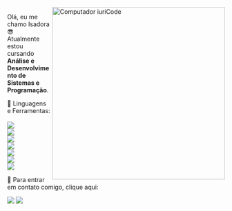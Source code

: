 <img src="https://raw.githubusercontent.com/MicaelliMedeiros/micaellimedeiros/master/image/computer-illustration.png" min-width="400px" max-width="400px" width="400px" align="right" alt="Computador iuriCode">

<p align="left"> 
  Olá, eu me chamo Isadora 😎
  <br>
  Atualmente estou cursando <strong>Análise e Desenvolvimento de Sistemas e Programação</strong>.<br>
  </p>

<p align="left">
  💼 Linguagens e Ferramentas:
 <br>
 <br>
 <img src="https://img.shields.io/badge/HTML5-E34F26?style=for-the-badge&logo=html5&logoColor=white">
 <br>
 <img src="https://img.shields.io/badge/CSS3-1572B6?style=for-the-badge&logo=css3&logoColor=white">
 <br>
 <img src="https://img.shields.io/badge/JavaScript-F7DF1E?style=for-the-badge&logo=javascript&logoColor=black">
  <br>
 <img src="https://img.shields.io/badge/Python-14354C?style=for-the-badge&logo=python&logoColor=white">
  <br>
 <img src="https://img.shields.io/badge/GitHub-100000?style=for-the-badge&logo=github&logoColor=white">
   <br>
 <img src="https://img.shields.io/badge/React-20232A?style=for-the-badge&logo=react&logoColor=61DAFB">
  <br>
 <img src="https://img.shields.io/badge/Node.js-43853D?style=for-the-badge&logo=node.js&logoColor=white">
</p>

<p align="left">
  💌 Para entrar em contato comigo, clique aqui:
</p>

<p align="left">
  <a href="mailto: isa.christofoli@gmail.com" target="_blank" alt="Gmail">
  <img src="https://img.shields.io/badge/-Gmail-FF0000?style=flat-square&labelColor=FF0000&logo=gmail&logoColor=white&link=LINK-DO-SEU-EMAIL" /></a>

  <a href="https://www.linkedin.com/in/isadora-christofoli-oliveira-ribeiro-9765ba1ba/" alt="Linkedin">
  <img src="https://img.shields.io/badge/-Linkedin-0e76a8?style=flat-square&logo=Linkedin&logoColor=white&link=LINK-DO-SEU-LINKEDIN" /></a>

</p>  
